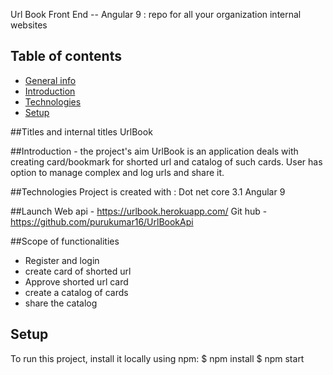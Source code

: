 Url Book  Front End  -- Angular 9 : repo for all your organization internal websites

## Table of contents
* [General info](#general-info)
* [Introduction](#Introduction)
* [Technologies](#technologies)
* [Setup](#setup)

##Titles and internal titles
UrlBook

##Introduction - the project's aim
UrlBook is an application deals with creating card/bookmark for shorted url and catalog of such cards. User has option to manage complex and log urls and share it.


##Technologies
Project is created with :
Dot net core 3.1
Angular 9

##Launch
Web api - https://urlbook.herokuapp.com/
Git hub - https://github.com/purukumar16/UrlBookApi

##Scope of functionalities 
- Register and login
- create card of shorted url
- Approve shorted url card
- create a catalog of cards
- share the catalog

## Setup
To run this project, install it locally using npm:
$ npm install
$ npm start

